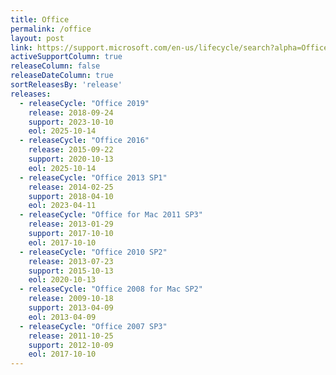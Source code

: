 ```yaml
---
title: Office
permalink: /office
layout: post
link: https://support.microsoft.com/en-us/lifecycle/search?alpha=Office
activeSupportColumn: true
releaseColumn: false
releaseDateColumn: true
sortReleasesBy: 'release'
releases:
  - releaseCycle: "Office 2019"
    release: 2018-09-24
    support: 2023-10-10
    eol: 2025-10-14
  - releaseCycle: "Office 2016"
    release: 2015-09-22
    support: 2020-10-13
    eol: 2025-10-14
  - releaseCycle: "Office 2013 SP1"
    release: 2014-02-25
    support: 2018-04-10
    eol: 2023-04-11
  - releaseCycle: "Office for Mac 2011 SP3"
    release: 2013-01-29
    support: 2017-10-10
    eol: 2017-10-10
  - releaseCycle: "Office 2010 SP2"
    release: 2013-07-23
    support: 2015-10-13
    eol: 2020-10-13
  - releaseCycle: "Office 2008 for Mac SP2"
    release: 2009-10-18
    support: 2013-04-09
    eol: 2013-04-09
  - releaseCycle: "Office 2007 SP3"
    release: 2011-10-25
    support: 2012-10-09
    eol: 2017-10-10
---
```

